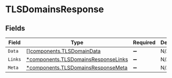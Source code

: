 # TLSDomainsResponse


## Fields

| Field                                                                                 | Type                                                                                  | Required                                                                              | Description                                                                           |
| ------------------------------------------------------------------------------------- | ------------------------------------------------------------------------------------- | ------------------------------------------------------------------------------------- | ------------------------------------------------------------------------------------- |
| `Data`                                                                                | [][components.TLSDomainData](../../models/shared/tlsdomaindata.md)                    | :heavy_minus_sign:                                                                    | N/A                                                                                   |
| `Links`                                                                               | [*components.TLSDomainsResponseLinks](../../models/shared/tlsdomainsresponselinks.md) | :heavy_minus_sign:                                                                    | N/A                                                                                   |
| `Meta`                                                                                | [*components.TLSDomainsResponseMeta](../../models/shared/tlsdomainsresponsemeta.md)   | :heavy_minus_sign:                                                                    | N/A                                                                                   |